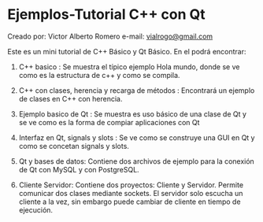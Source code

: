 # Ejemplos-Tutorial C++ con Qt

Creado por: Victor Alberto Romero
e-mail: vialrogo@gmail.com

Este es un mini tutorial de C++ Básico y Qt Básico. En el podrá encontrar:

1. C++ basico :
Se muestra el típico ejemplo Hola mundo, donde se ve como es la estructura de c++ y como se compila.

2. C++ con clases, herencia y recarga de métodos :
Encontrará un ejemplo de clases en C++ con herencia.

3. Ejemplo basico de Qt :
Se muestra es uso básico de una clase de Qt y se ve como es la forma de compiar aplicaciones con Qt

4. Interfaz en Qt, signals y slots :
Se ve como se construye una GUI en Qt y como se concetan signals y slots.

5. Qt y bases de datos:
Contiene dos archivos de ejemplo para la conexión de Qt con MySQL y con PostgreSQL.

6. Cliente Servidor:
Contiene dos proyectos: Cliente y Servidor. Permite comunicar dos clases mediante sockets. El servidor solo escucha un cliente a la vez, sin embargo puede cambiar de cliente en tiempo de ejecución.

